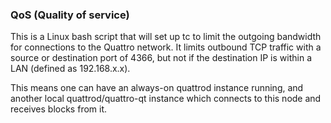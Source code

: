 ### QoS (Quality of service) ###

This is a Linux bash script that will set up tc to limit the outgoing bandwidth for connections to the Quattro network. It limits outbound TCP traffic with a source or destination port of 4366, but not if the destination IP is within a LAN (defined as 192.168.x.x).

This means one can have an always-on quattrod instance running, and another local quattrod/quattro-qt instance which connects to this node and receives blocks from it.
